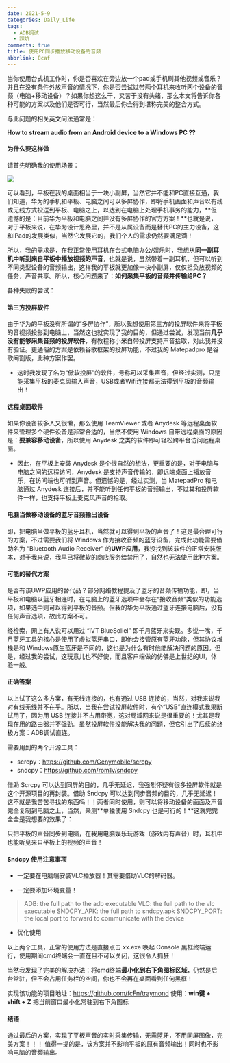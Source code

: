 ```yaml
---
date: 2021-5-9
categories: Daily_Life
tags:
  - ADB调试
  - 踩坑
comments: true
title: 使用PC同步播放移动设备的音频
abbrlink: 8caf
---
```


当你使用台式机工作时，你是否喜欢在旁边放一个pad或手机刷其他视频或音乐？并且在没有条件外放声音的情况下，你是否尝试过带两个耳机来收听两个设备的音频（电脑+移动设备）？如果你想这么干，又苦于没有头绪，那么本文将告诉你各种可能的方案以及他们是否可行，当然最后你会得到堪称完美的整合方式。

与此问题的相关英文问法通常是：

**How to stream audio from an Android device to a Windows PC ??**

#### **为什么要这样做**

请首先明确我的使用场景：

![](https://cdn.jsdelivr.net/gh/TianZonglin/tuchuang/img/20210510032841.png)

可以看到，平板在我的桌面相当于一块小副屏，当然它并不能和PC直接互通，我们知道，华为的手机和平板、电脑之间可以多屏协作，即将手机画面和声音以有线或无线方式投送到平板、电脑之上，以达到在电脑上处理手机事务的能力，**但遗憾的是：目前华为平板和电脑之间并没有多屏协作的官方方案！**也就是说，对于平板来说，在华为设计思路里，并不是从属设备而是替代PC的主力设备，这和iPad的发展类似，当然它发展它的，我们个人的需求仍然要满足滴！

所以，我的需求是，在我正常使用耳机在台式电脑办公/娱乐时，我想从**同一副耳机中听到来自平板中播放视频的声音**，也就是说，虽然带着一副耳机，但可以听到不同类型设备的音频输出，这样我的平板就更加像一块小副屏，仅仅担负放视频的任务，声音共享。所以，核心问题来了：**如何采集平板的音频并传输给PC？**


各种失败的尝试：

#### **第三方投屏软件**

由于华为的平板没有所谓的“多屏协作”，所以我想使用第三方的投屏软件来将平板的音视频投影到电脑上，当然这也就实现了我的目的，但通过尝试，发现当前**几乎没有能够采集音频的投屏软件**，有教程称小米自带投屏支持声音拾取，对此我并没有验证。更通俗的方案是依赖谷歌框架的投屏功能，不过我的 Matepadpro 是谷歌阉割版，此种方案作罢。

- 这时我发现了名为“傲软投屏”的软件，号称可以采集声音，但经过实测，只是能采集平板的麦克风输入声音，USB或者Wifi连接都无法得到平板的音频输出！

#### **远程桌面软件**

如果你设备较多人又很懒，那么使用 TeamViewer 或者 Anydesk 等远程桌面软件来管理多个硬件设备是非常合适的，当然不使用 Windows 自带远程桌面的原因是：**要兼容移动设备**，所以使用 Anydesk 之类的软件即可轻松跨平台访问远程桌面。

- 因此，在平板上安装 Anydesk 是个很自然的想法，更重要的是，对于电脑与电脑之间的远程访问，Anydesk 是支持声音传输的，即远端桌面上播放音乐，在访问端也可听到声音。但遗憾的是，经过实测，当 MatepadPro 和电脑通过 Anydesk 连接后，并不能听到任何平板的音频输出，不过其和投屏软件一样，也支持平板上麦克风声音的拾取。

#### **电脑当做移动设备的蓝牙音频输出设备**

即，把电脑当做平板的蓝牙耳机，当然就可以得到平板的声音了！这是最合理可行的方案，不过需要我们将 Windows 作为接收音频的蓝牙设备，完成此功能需要借助名为 “Bluetooth Audio Receiver” 的**UWP应用**，我没找到该软件的正常安装版本，对于我来说，我早已将微软的商店服务给禁用了，自然也无法使用此种方案。

#### **可能的替代方案**

是否有该UWP应用的替代品？部分网络教程提及了蓝牙的音频传输功能，即，当平板和电脑以蓝牙相连时，在电脑上的蓝牙选项中会存在“接收音频”类似的功能选项，如果选中则可以得到平板的音频。但我的华为平板通过蓝牙连接电脑后，没有任何声音选项，故此方案不可。

经检索，网上有人说可以用过 “IVT BlueSoliel” 即千月蓝牙来实现。多说一嘴，千月蓝牙工具的核心是使用了虚拟蓝牙串口，即他会接管原有蓝牙功能，但其协议堆栈是和 Windows原生蓝牙是不同的，这也是为什么有时他能解决问题的原因。但是，经过我的尝试，这玩意儿也不好使，而且客户端做的仿佛是上世纪的UI，体验一般。

#### **正确答案**

以上试了这么多方案，有无线连接的，也有通过 USB 连接的，当然，对我来说我对有线无线并不在乎。所以，当我在尝试投屏软件时，有个“USB”直连模式我果断试用了，因为用 USB 连接并不占用带宽，这对局域网来说是很重要的！尤其是我现在用的路由器并不强劲。虽然投屏软件没能解决我的问题，但它引出了后续的终极方案：ADB调试直连。

需要用到的两个开源工具：

- scrcpy：https://github.com/Genymobile/scrcpy
- sndcpy：https://github.com/rom1v/sndcpy

借助 Scrcpy 可以达到同屏的目的，几乎无延迟，我强烈怀疑有很多投屏软件就是这个开源项目的再封装。借助 Sndcpy 可以达到同步音频的目的，几乎无延迟！这不就是我苦苦寻找的东西吗！！两者同时使用，则可以将移动设备的画面及声音完全复制到电脑之上，当然，亲测**单独使用 Sndcpy 也是可行的！**这就完完全全是我想要的效果了：

只把平板的声音同步到电脑，在我用电脑娱乐玩游戏（游戏内有声音）时，耳机中也能听见来自平板上的视频的声音！


#### **Sndcpy 使用注意事项**

- 一定要在电脑端安装VLC播放器！其需要借助VLC的解码器。

- 一定要添加环境变量！

> ADB: the full path to the adb executable
> VLC: the full path to the vlc executable
> SNDCPY_APK: the full path to sndcpy.apk
> SNDCPY_PORT: the local port to forward to communicate with the device

- 优化使用

以上两个工具，正常的使用方法是直接点击 xx.exe 唤起 Console 黑框终端运行，使用期间cmd终端会一直在且不可以关闭，这很令人抓狂！

当然我发现了完美的解决办法：将cmd终端**最小化到右下角图标区域**，仍然是后台常驻，但不会占用任务栏的空间，你也不会再在桌面看到任何黑框！

实现该功能的项目地址：https://github.com/fcFn/traymond
使用：**win键 + shift + Z** 把当前窗口最小化常驻到右下角图标

#### **结语**

通过最后的方案，实现了平板声音的实时采集传输，无需蓝牙，不用同屏图像，完美方案！！！
值得一提的是，该方案并不影响平板的原有音频输出！同时也不影响电脑的音频输出。


